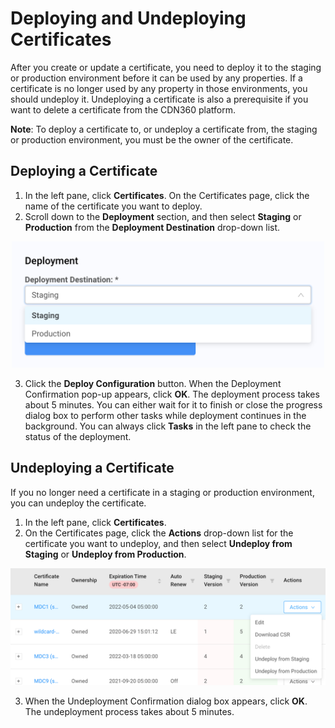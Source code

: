 # Deploying and Undeploying Certificates

After you create or update a certificate, you need to deploy it to the staging or production environment before it can be used by any properties. If a certificate is no longer used by any property in those environments, you should undeploy it. Undeploying a certificate is also a prerequisite if you want to delete a certificate from the CDN360 platform.

**Note**: To deploy a certificate to, or undeploy a certificate from, the staging or production environment, you must be the owner of the certificate.

## Deploying a Certificate

1. In the left pane, click **Certificates**. On the Certificates page, click the name of the certificate you want to deploy.
2. Scroll down to the **Deployment** section, and then select **Staging** or **Production** from the **Deployment Destination** drop-down list.
<p align="center"><img src="/docs/resources/images/Selecting a Deployment Options.png" alt="Deployment Options" width="500"></p>

3. Click the **Deploy Configuration** button. When the Deployment Confirmation pop-up appears, click **OK**. The deployment process takes about 5 minutes. You can either wait for it to finish or close the progress dialog box to perform other tasks while deployment continues in the background. You can always click **Tasks** in the left pane to check the status of the deployment.

## Undeploying a Certificate

If you no longer need a certificate in a staging or production environment, you can undeploy the certificate.

1. In the left pane, click **Certificates**.
2. On the Certificates page, click the **Actions** drop-down list for the certificate you want to undeploy, and then select **Undeploy from Staging** or **Undeploy from Production**.
<p align="center"><img src="/docs/resources/images/CertificateActions.png" alt="Certificate Actions" width="900"></p>

3. When the Undeployment Confirmation dialog box appears, click <strong>OK</strong>. The undeployment process takes about 5 minutes.
